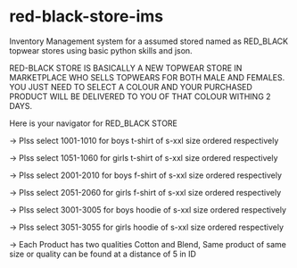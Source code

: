 # red-black-store-ims
Inventory Management system for a assumed stored named as RED_BLACK topwear stores using basic python skills and json.

RED-BLACK STORE IS BASICALLY A NEW TOPWEAR STORE IN MARKETPLACE WHO SELLS TOPWEARS FOR BOTH MALE AND FEMALES. YOU JUST NEED TO SELECT A COLOUR AND YOUR PURCHASED PRODUCT WILL BE DELIVERED TO YOU OF THAT COLOUR WITHING 2 DAYS. 

Here is your navigator for RED_BLACK STORE 

-> Plss select 1001-1010 for boys t-shirt of s-xxl size ordered respectively

-> Plss select 1051-1060 for girls t-shirt of s-xxl size ordered respectively

-> Plss select 2001-2010 for boys f-shirt of s-xxl size ordered respectively

-> Plss select 2051-2060 for girls f-shirt of s-xxl size ordered respectively

-> Plss select 3001-3005 for boys hoodie of s-xxl size ordered respectively

-> Plss select 3051-3055 for girls hoodie of s-xxl size ordered respectively

-> Each Product has two qualities Cotton and Blend, Same product of same size or quality can be found at a distance of 5 in ID
